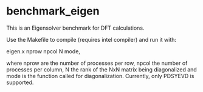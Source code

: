 # benchmark_eigen
This is an Eigensolver benchmark for DFT calculations.

Use the Makefile to compile (requires intel compiler) and run it with:

eigen.x nprow npcol N mode,

where nprow are the number of processes per row, npcol the number of processes per column, N the rank of the NxN matrix being diagonalized and mode is the function called for diagonalization. Currently, only PDSYEVD is supported.
